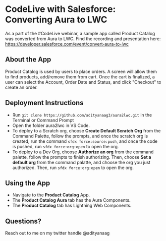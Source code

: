 # CodeLive with Salesforce: Converting Aura to LWC

As a part of the #CodeLive webinar, a sample app called Product Catalog was converted from Aura to LWC. Find the recording and presentation here: https://developer.salesforce.com/event/convert-aura-to-lwc 

## About the App

Product Catalog is used by users to place orders. A screen will allow them to find products, add/remove them from cart. Once the cart is finalized, a user can select the Account, Order Date and Status, and click "Checkout" to create an order.

## Deployment Instructions

- Run `git clone https://github.com/adityanaag3/aura2lwc.git` in the Terminal or Command Prompt
- Open the folder aura2lwc in VS Code.
- To deploy to a Scratch org,  choose **Create Default Scratch Org** from the Command Palette, follow the prompts, and once the scratch org is created, run the command `sfdx force:source:push`, and once the code is pushed, run `sfdx force:org:open` to open the org.
- To deploy to a Dev Org, choose **Authorize an org** from the command palette, follow the prompts to finish authorizing. Then, choose **Set a default org** from the command palatte, and choose the org you just authorized. Then, run `sfdx force:org:open` to open the org.

## Using the App

- Navigate to the **Product Catalog** App.
- The **Product Catalog Aura** tab has the Aura Components.
- The **Product Catalog** tab has Lightning Web Components.

## Questions?

Reach out to me on my twitter handle @adityanaag